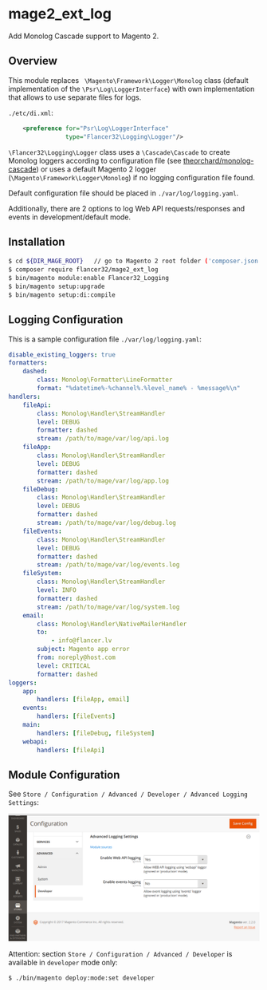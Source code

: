 # mage2_ext_log

Add Monolog Cascade support to Magento 2.

## Overview

This module replaces ` \Magento\Framework\Logger\Monolog` class 
(default implementation of the `\Psr\Log\LoggerInterface`) with own implementation that allows to use separate files
for logs.

`./etc/di.xml`:

```xml
    <preference for="Psr\Log\LoggerInterface"
                type="Flancer32\Logging\Logger"/>
```

`\Flancer32\Logging\Logger` class uses a `\Cascade\Cascade` to create Monolog loggers according to 
configuration file (see [theorchard/monolog-cascade](https://github.com/theorchard/monolog-cascade)) or
uses a default Magento 2 logger (`\Magento\Framework\Logger\Monolog`) if no logging configuration
file found.

Default configuration file should be placed in `./var/log/logging.yaml`.

Additionally, there are 2 options to log Web API requests/responses and events in development/default mode.


## Installation

```bash
$ cd ${DIR_MAGE_ROOT}   // go to Magento 2 root folder ('composer.json' file should be placed there)
$ composer require flancer32/mage2_ext_log
$ bin/magento module:enable Flancer32_Logging
$ bin/magento setup:upgrade
$ bin/magento setup:di:compile

```


## Logging Configuration

This is a sample configuration file `./var/log/logging.yaml`:

```yaml
disable_existing_loggers: true
formatters:
    dashed:
        class: Monolog\Formatter\LineFormatter
        format: "%datetime%-%channel%.%level_name% - %message%\n"
handlers:
    fileApi:
        class: Monolog\Handler\StreamHandler
        level: DEBUG
        formatter: dashed
        stream: /path/to/mage/var/log/api.log
    fileApp:
        class: Monolog\Handler\StreamHandler
        level: DEBUG
        formatter: dashed
        stream: /path/to/mage/var/log/app.log
    fileDebug:
        class: Monolog\Handler\StreamHandler
        level: DEBUG
        formatter: dashed
        stream: /path/to/mage/var/log/debug.log
    fileEvents:
        class: Monolog\Handler\StreamHandler
        level: DEBUG
        formatter: dashed
        stream: /path/to/mage/var/log/events.log
    fileSystem:
        class: Monolog\Handler\StreamHandler
        level: INFO
        formatter: dashed
        stream: /path/to/mage/var/log/system.log
    email:
        class: Monolog\Handler\NativeMailerHandler
        to:
            - info@flancer.lv
        subject: Magento app error
        from: noreply@host.com
        level: CRITICAL
        formatter: dashed
loggers:
    app:
        handlers: [fileApp, email]
    events:
        handlers: [fileEvents]
    main:
        handlers: [fileDebug, fileSystem]
    webapi:
        handlers: [fileApi]
```


## Module Configuration

See `Store / Configuration / Advanced / Developer / Advanced Logging Settings`:

![image](./etc/docs/img/store_config.png)

Attention: section `Store / Configuration / Advanced / Developer` is available in `developer` mode only:

```bash
$ ./bin/magento deploy:mode:set developer
```